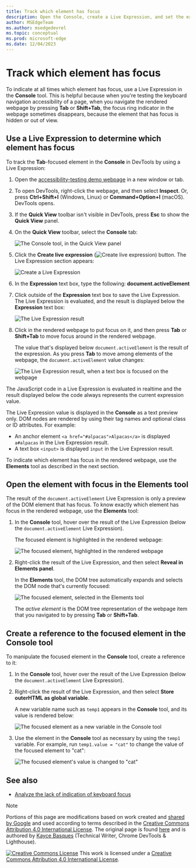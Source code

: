 ```yaml
---
title: Track which element has focus
description: Open the Console, create a Live Expression, and set the expression to document.activeElement.
author: MSEdgeTeam 
ms.author: msedgedevrel
ms.topic: conceptual
ms.prod: microsoft-edge
ms.date: 12/04/2023
---
```

<!-- Copyright Kayce Basques

   Licensed under the Apache License, Version 2.0 (the "License");
   you may not use this file except in compliance with the License.
   You may obtain a copy of the License at

       https://www.apache.org/licenses/LICENSE-2.0

   Unless required by applicable law or agreed to in writing, software
   distributed under the License is distributed on an "AS IS" BASIS,
   WITHOUT WARRANTIES OR CONDITIONS OF ANY KIND, either express or implied.
   See the License for the specific language governing permissions and
   limitations under the License.  -->
# Track which element has focus

To indicate at all times which element has focus, use a Live Expression in the **Console** tool.  This is helpful because when you're testing the keyboard navigation accessibility of a page, when you navigate the rendered webpage by pressing **Tab** or **Shift+Tab**, the focus ring indicator in the webpage sometimes disappears, because the element that has focus is hidden or out of view.


<!-- ====================================================================== -->
## Use a Live Expression to determine which element has focus

To track the **Tab**-focused element in the **Console** in DevTools by using a Live Expression:

1. Open the [accessibility-testing demo webpage](https://microsoftedge.github.io/Demos/devtools-a11y-testing/) in a new window or tab.

1. To open DevTools, right-click the webpage, and then select **Inspect**.  Or, press **Ctrl+Shift+I** (Windows, Linux) or **Command+Option+I** (macOS).  DevTools opens.

1. If the **Quick View** toolbar isn't visible in DevTools, press **Esc** to show the **Quick View** panel.

1. On the **Quick View** toolbar, select the **Console** tab:

   ![The Console tool, in the Quick View panel](./focus-images/console-in-quickview.png)

1. Click the **Create live expression** (![Create live expression](./focus-images/create-live-expression-icon.png)) button.  The Live Expression section appears:

   ![Create a Live Expression](./focus-images/accessibility-console-create-live-expression-empty.png)

1. In the **Expression** text box, type the following: **document.activeElement**

1. Click outside of the **Expression** text box to save the Live Expression. The Live Expression is evaluated, and the result is displayed below the **Expression** text box:

   ![The Live Expression result](./focus-images/new-live-expression-result.png)

1. Click in the rendered webpage to put focus on it, and then press **Tab** or **Shift+Tab** to move focus around in the rendered webpage.

   The value that's displayed below `document.activeElement` is the result of the expression.  As you press **Tab** to move among elements of the webpage, the `document.activeElement` value changes:

   ![The Live Expression result, when a text box is focused on the webpage](./focus-images/updated-live-expression.png)

The JavaScript code in a Live Expression is evaluated in realtime and the result displayed below the code always represents the current expression value.

The Live Expression value is displayed in the **Console** as a text preview only. DOM nodes are rendered by using their tag names and optional class or ID attributes. For example:

* An anchor element `<a href="#alpacas">Alpacas</a>` is displayed `a#alpacas` in the Live Expression result.
* A text box `<input>` is displayed `input` in the Live Expression result.

To indicate which element has focus in the rendered webpage, use the **Elements** tool as described in the next section.


<!-- ====================================================================== -->
## Open the element with focus in the Elements tool

The result of the `document.activeElement` Live Expression is only a preview of the DOM element that has focus. To know exactly which element has focus in the rendered webpage, use the **Elements** tool:

1. In the **Console** tool, hover over the result of the Live Expression (below the `document.activeElement` Live Expression).

   The focused element is highlighted in the rendered webpage:

   ![The focused element, highlighted in the rendered webpage](./focus-images/highlighted-focused-element.png)

1. Right-click the result of the Live Expression, and then select **Reveal in Elements panel**. 

   In the **Elements** tool, the DOM tree automatically expands and selects the DOM node that's currently focused:

   ![The focused element, selected in the Elements tool](./focus-images/selected-focused-element.png)

   The _active element_ is the DOM tree representation of the webpage item that you navigated to by pressing **Tab** or **Shift+Tab**.


<!-- ====================================================================== -->
## Create a reference to the focused element in the Console tool

To manipulate the focused element in the **Console** tool, create a reference to it:

1. In the **Console** tool, hover over the result of the Live Expression (below the `document.activeElement` Live Expression).

1. Right-click the result of the Live Expression, and then select **Store outerHTML as global variable**.<!-- the UI string is confusing, it should be "Store as global variable", see https://bugs.chromium.org/p/chromium/issues/detail?id=1507776 -->

   A new variable name such as `temp1` appears in the **Console** tool, and its value is rendered below:

   ![The focused element as a new variable in the Console tool](./focus-images/focused-element-variable.png)

1. Use the element in the **Console** tool as necessary by using the `temp1` variable.  For example, run `temp1.value = "cat"` to change the value of the focused element to "cat":

   ![The focused element's value is changed to "cat"](./focus-images/focused-element-variable-changed.png)


<!-- ====================================================================== -->
## See also

*  [Analyze the lack of indication of keyboard focus](test-analyze-no-focus-indicator.md)


<!-- ====================================================================== -->
> [!NOTE]
> Portions of this page are modifications based on work created and [shared by Google](https://developers.google.com/terms/site-policies) and used according to terms described in the [Creative Commons Attribution 4.0 International License](https://creativecommons.org/licenses/by/4.0).
> The original page is found [here](https://developer.chrome.com/docs/devtools/accessibility/focus/) and is authored by [Kayce Basques](https://developers.google.com/web/resources/contributors/kaycebasques) (Technical Writer, Chrome DevTools & Lighthouse).

[![Creative Commons License](../../media/cc-logo/88x31.png)](https://creativecommons.org/licenses/by/4.0)
This work is licensed under a [Creative Commons Attribution 4.0 International License](https://creativecommons.org/licenses/by/4.0).
